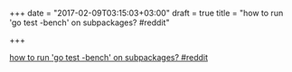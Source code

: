 +++
date = "2017-02-09T03:15:03+03:00"
draft = true
title = "how to run 'go test -bench' on subpackages?  #reddit"

+++

<p><a href="https://t.co/1myt8c9aBR">how to run 'go test -bench' on subpackages?  #reddit</a></p>
